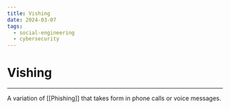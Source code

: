 ```yaml
---
title: Vishing
date: 2024-03-07
tags:
  - social-engineering
  - cybersecurity
---
```


# Vishing

---

A variation of [[Phishing]] that takes form in phone calls or voice messages.